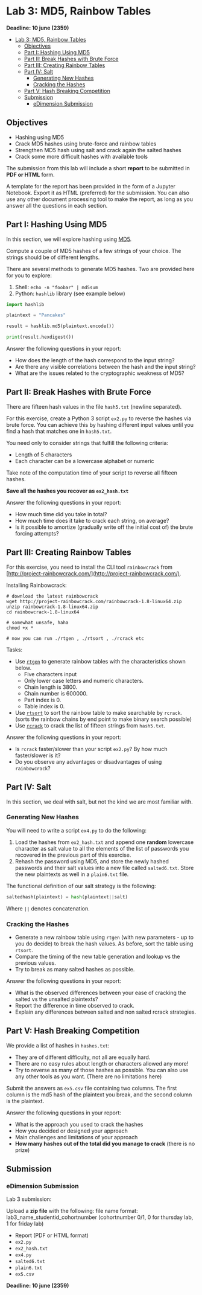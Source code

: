 # Lab 3: MD5, Rainbow Tables 

**Deadline: 10 june (2359)**

- [Lab 3: MD5, Rainbow Tables](#lab-3-md5-rainbow-tables)
  - [Objectives](#objectives)
  - [Part I: Hashing Using MD5](#part-i-hashing-using-md5)
  - [Part II: Break Hashes with Brute Force](#part-ii-break-hashes-with-brute-force)
  - [Part III: Creating Rainbow Tables](#part-iii-creating-rainbow-tables)
  - [Part IV: Salt](#part-iv-salt)
    - [Generating New Hashes](#generating-new-hashes)
    - [Cracking the Hashes](#cracking-the-hashes)
  - [Part V: Hash Breaking Competition](#part-v-hash-breaking-competition)
  - [Submission](#submission)
    - [eDimension Submission](#edimension-submission)

## Objectives

* Hashing using MD5
* Crack MD5 hashes using brute-force and rainbow tables
* Strengthen MD5 hash using salt and crack again the salted hashes
* Crack some more difficult hashes with available tools

The submission from this lab will include a short **report** to be submitted in **PDF or HTML** form. 

A template for the report has been provided in the form of a Jupyter Notebook. Export it as HTML (preferred) for the submission. You can also use any other document processing tool to make the report, as long as you answer all the questions in each section.

## Part I: Hashing Using MD5

In this section, we will explore hashing using [MD5](https://en.wikipedia.org/wiki/MD5).

Compute a couple of MD5 hashes of a few strings of your choice. The strings should be of different lengths.

There are several methods to generate MD5 hashes. Two are provided here for you to explore:

1. Shell: `echo -n "foobar" | md5sum`
2. Python: `hashlib` library (see example below)

```python
import hashlib

plaintext = "Pancakes"

result = hashlib.md5(plaintext.encode())

print(result.hexdigest())
```

Answer the following questions in your report:

* How does the length of the hash correspond to the input string?
* Are there any visible correlations between the hash and the input string?
* What are the issues related to the cryptographic weakness of MD5?

## Part II: Break Hashes with Brute Force

There are fifteen hash values in the file `hash5.txt` (newline separated).

For this exercise, create a Python 3 script `ex2.py` to reverse the hashes via brute force. You can achieve this by hashing different input values until you find a hash that matches one in `hash5.txt`. 

You need only to consider strings that fulfill the following criteria:

* Length of 5 characters
* Each character can be a lowercase alphabet or numeric

Take note of the computation time of your script to reverse all fifteen hashes.

**Save all the hashes you recover as `ex2_hash.txt`**

Answer the following questions in your report:

* How much time did you take in total?
* How much time does it take to crack each string, on average?
* Is it possible to amortize (gradually write off the initial cost of) the brute forcing attempts?

## Part III: Creating Rainbow Tables

For this exercise, you need to install the CLI tool `rainbowcrack` from [http://project-rainbowcrack.com/](http://project-rainbowcrack.com/).

Installing Rainbowcrack:

```shell
# download the latest rainbowcrack
wget http://project-rainbowcrack.com/rainbowcrack-1.8-linux64.zip
unzip rainbowcrack-1.8-linux64.zip
cd rainbowcrack-1.8-linux64

# somewhat unsafe, haha
chmod +x *

# now you can run ./rtgen , ./rtsort , ./rcrack etc
```

Tasks:

* Use [`rtgen`](http://project-rainbowcrack.com/generate.htm) to generate rainbow tables with the characteristics shown below.
  * Five characters input
  * Only lower case letters and numeric characters.
  * Chain length is 3800.
  * Chain number is 600000.
  * Part index is 0.
  * Table index is 0.
* Use [`rtsort`](http://project-rainbowcrack.com/generate.htm) to sort the rainbow table to make searchable by `rcrack`. (sorts the rainbow chains by end point to make binary search possible)
* Use [`rcrack`](http://project-rainbowcrack.com/crack.htm) to crack the list of fifteen strings from `hash5.txt`.

Answer the following questions in your report:

* Is `rcrack` faster/slower than your script `ex2.py`? By how much faster/slower is it? 
* Do you observe any advantages or disadvantages of using `rainbowcrack`?

## Part IV: Salt

In this section, we deal with salt, but not the kind we are most familiar with.

### Generating New Hashes

You will need to write a script `ex4.py` to do the following:

1. Load the hashes from `ex2_hash.txt` and append one **random** lowercase character as salt value to all the elements of the list of passwords you recovered in the previous part of this exercise. 
2. Rehash the password using MD5, and store the newly hashed passwords and their salt values into a new file called `salted6.txt`. Store the new plaintexts as well in a `plain6.txt` file.

The functional definition of our salt strategy is the following:

```python
saltedhash(plaintext) = hash(plaintext||salt)
```

Where `||` denotes concatenation. 

### Cracking the Hashes

* Generate a new rainbow table using `rtgen` (with new parameters - up to you do decide) to break the hash values. As before, sort the table using `rtsort`.
* Compare the timing of the new table generation and lookup vs the previous values.
* Try to break as many salted hashes as possible.

Answer the following questions in your report:

* What is the observed differences between your ease of cracking the salted vs the unsalted plaintexts?
* Report the difference in time observed to crack.
* Explain any differences between salted and non salted rcrack
strategies.

## Part V: Hash Breaking Competition

We provide a list of hashes in `hashes.txt`:
* They are of different difficulty, not all are equally hard.
* There are no easy rules about length or characters allowed any more!
* Try to reverse as many of those hashes as possible. You can also use any other tools as you want. (There are no limitations here)

Submit the answers as `ex5.csv` file containing two columns. The first column is the md5 hash of the plaintext you break, and the second column is the plaintext.

Answer the following questions in your report:

* What is the approach you used to crack the hashes
* How you decided or designed your approach
* Main challenges and limitations of your approach
* **How many hashes out of the total did you manage to crack** (there is no prize)

## Submission

### eDimension Submission

Lab 3 submission:

Upload a **zip file** with the following:
file name format: lab3_name_studentid_cohortnumber (cohortnumber 0/1, 0 for thursday lab, 1 for friday lab) 

* Report (PDF or HTML format)
* `ex2.py`
* `ex2_hash.txt`
* `ex4.py`
* `salted6.txt`
* `plain6.txt`
* `ex5.csv`

**Deadline: 10 june (2359)**
